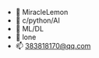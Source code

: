- 👋 MiracleLemon
- 👀 c/python/AI
- 🌱 ML/DL
- 💞️ lone
- 📫 383818170@qq.com

<!---
MiracleLemon/MiracleLemon is a ✨ special ✨ repository because its `README.md` (this file) appears on your GitHub profile.
You can click the Preview link to take a look at your changes.
--->
